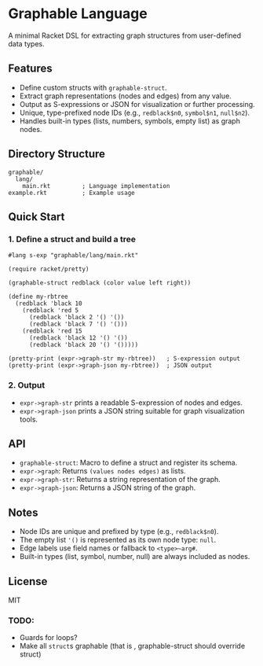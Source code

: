 # Graphable Language

A minimal Racket DSL for extracting graph structures from user-defined data types.

## Features
- Define custom structs with `graphable-struct`.
- Extract graph representations (nodes and edges) from any value.
- Output as S-expressions or JSON for visualization or further processing.
- Unique, type-prefixed node IDs (e.g., `redblack$n0`, `symbol$n1`, `null$n2`).
- Handles built-in types (lists, numbers, symbols, empty list) as graph nodes.

## Directory Structure
```
graphable/
  lang/
    main.rkt         ; Language implementation
example.rkt          ; Example usage
```

## Quick Start

### 1. Define a struct and build a tree
```racket
#lang s-exp "graphable/lang/main.rkt"

(require racket/pretty)

(graphable-struct redblack (color value left right))

(define my-rbtree
  (redblack 'black 10
    (redblack 'red 5
      (redblack 'black 2 '() '())
      (redblack 'black 7 '() '()))
    (redblack 'red 15
      (redblack 'black 12 '() '())
      (redblack 'black 20 '() '()))))

(pretty-print (expr->graph-str my-rbtree))   ; S-expression output
(pretty-print (expr->graph-json my-rbtree))  ; JSON output
```

### 2. Output
- `expr->graph-str` prints a readable S-expression of nodes and edges.
- `expr->graph-json` prints a JSON string suitable for graph visualization tools.

## API
- `graphable-struct`: Macro to define a struct and register its schema.
- `expr->graph`: Returns `(values nodes edges)` as lists.
- `expr->graph-str`: Returns a string representation of the graph.
- `expr->graph-json`: Returns a JSON string of the graph.

## Notes
- Node IDs are unique and prefixed by type (e.g., `redblack$n0`).
- The empty list `'()` is represented as its own node type: `null`.
- Edge labels use field names or fallback to `<type>~arg#`.
- Built-in types (list, symbol, number, null) are always included as nodes.

## License
MIT


### TODO:

- Guards for loops?
- Make all `struct`s graphable (that is , graphable-struct should override struct)